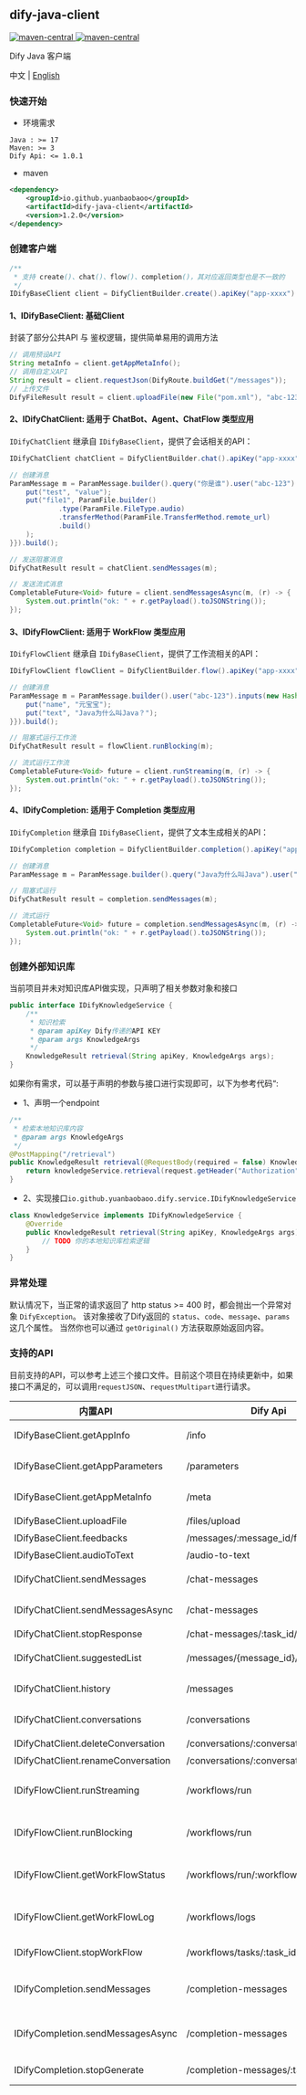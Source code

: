 dify-java-client
---

<p style="text-align: left">
    <a href="https://openjdk.org/projects/jdk/17" target="_blank">
        <img alt="maven-central" src="https://img.shields.io/badge/Java-17-blue" /> 
    </a>
    <a href="https://central.sonatype.com/artifact/io.github.yuanbaobaoo/dify-java-client" target="_blank">
        <img alt="maven-central" src="https://img.shields.io/badge/maven--central-1.2.0-green" /> 
    </a>
</p>

Dify Java 客户端

中文 | [English](./README_EN.md)

### 快速开始
- 环境需求  
```code
Java : >= 17
Maven: >= 3
Dify Api: <= 1.0.1
```

- maven
```xml
<dependency>
    <groupId>io.github.yuanbaobaoo</groupId>
    <artifactId>dify-java-client</artifactId>
    <version>1.2.0</version>
</dependency>
```

### 创建客户端
```java
/**
 * 支持 create()、chat()、flow()、completion()，其对应返回类型也是不一致的
 */
IDifyBaseClient client = DifyClientBuilder.create().apiKey("app-xxxx").baseUrl("http://localhost:4000/v1").build();
```

#### 1、IDifyBaseClient: 基础Client
封装了部分公共API 与 鉴权逻辑，提供简单易用的调用方法
```java
// 调用预设API
String metaInfo = client.getAppMetaInfo();
// 调用自定义API
String result = client.requestJson(DifyRoute.buildGet("/messages"));
// 上传文件
DifyFileResult result = client.uploadFile(new File("pom.xml"), "abc-123");
```

#### 2、IDifyChatClient: 适用于 ChatBot、Agent、ChatFlow 类型应用
```IDifyChatClient``` 继承自 ```IDifyBaseClient```，提供了会话相关的API：
```java
IDifyChatClient chatClient = DifyClientBuilder.chat().apiKey("app-xxxx").baseUrl("http://localhost:4000/v1").build();

// 创建消息
ParamMessage m = ParamMessage.builder().query("你是谁").user("abc-123").inputs(new HashMap<>() {{
    put("test", "value");
    put("file1", ParamFile.builder()
            .type(ParamFile.FileType.audio)
            .transferMethod(ParamFile.TransferMethod.remote_url)
            .build()
    );
}}).build();

// 发送阻塞消息
DifyChatResult result = chatClient.sendMessages(m);

// 发送流式消息
CompletableFuture<Void> future = client.sendMessagesAsync(m, (r) -> {
    System.out.println("ok: " + r.getPayload().toJSONString());
});
```

#### 3、IDifyFlowClient: 适用于 WorkFlow 类型应用
```IDifyFlowClient``` 继承自 ```IDifyBaseClient```，提供了工作流相关的API：
```java
IDifyFlowClient flowClient = DifyClientBuilder.flow().apiKey("app-xxxx").baseUrl("http://localhost:4000/v1").build();

// 创建消息
ParamMessage m = ParamMessage.builder().user("abc-123").inputs(new HashMap<>() {{
    put("name", "元宝宝");
    put("text", "Java为什么叫Java？");
}}).build();

// 阻塞式运行工作流
DifyChatResult result = flowClient.runBlocking(m);

// 流式运行工作流
CompletableFuture<Void> future = client.runStreaming(m, (r) -> {
    System.out.println("ok: " + r.getPayload().toJSONString());
});
```

#### 4、IDifyCompletion: 适用于 Completion 类型应用
```IDifyCompletion``` 继承自 ```IDifyBaseClient```，提供了文本生成相关的API：
```java
IDifyCompletion completion = DifyClientBuilder.completion().apiKey("app-xxxx").baseUrl("http://localhost:4000/v1").build();

// 创建消息
ParamMessage m = ParamMessage.builder().query("Java为什么叫Java").user("abc-123").build();

// 阻塞式运行
DifyChatResult result = completion.sendMessages(m);

// 流式运行
CompletableFuture<Void> future = completion.sendMessagesAsync(m, (r) -> {
    System.out.println("ok: " + r.getPayload().toJSONString());
});
```

### 创建外部知识库
当前项目并未对知识库API做实现，只声明了相关参数对象和接口   
```java
public interface IDifyKnowledgeService {
    /**
     * 知识检索
     * @param apiKey Dify传递的API KEY
     * @param args KnowledgeArgs
     */
    KnowledgeResult retrieval(String apiKey, KnowledgeArgs args);
}
```
如果你有需求，可以基于声明的参数与接口进行实现即可，以下为参考代码“:
- 1、声明一个endpoint
```java
/**
 * 检索本地知识库内容
 * @param args KnowledgeArgs
 */
@PostMapping("/retrieval")
public KnowledgeResult retrieval(@RequestBody(required = false) KnowledgeArgs args, HttpServletRequest request) {
    return knowledgeService.retrieval(request.getHeader("Authorization"), args);
}
```
- 2、实现接口```io.github.yuanbaobaoo.dify.service.IDifyKnowledgeService```
```java
class KnowledgeService implements IDifyKnowledgeService {
    @Override
    public KnowledgeResult retrieval(String apiKey, KnowledgeArgs args) {
        // TODO 你的本地知识库检索逻辑
    }
}
```

### 异常处理
默认情况下，当正常的请求返回了 http status >= 400 时，都会抛出一个异常对象 ```DifyException```。
该对象接收了Dify返回的 ```status```、```code```、```message```、```params``` 这几个属性。
当然你也可以通过 ```getOriginal()``` 方法获取原始返回内容。

### 支持的API
目前支持的API，可以参考上述三个接口文件。目前这个项目在持续更新中，如果接口不满足的，可以调用```requestJSON```、```requestMultipart```进行请求。

| 内置API                              | Dify Api                             | Method | 描述              |
|------------------------------------|--------------------------------------|--------|-----------------|
| IDifyBaseClient.getAppInfo         | /info                                | GET    | 获取应用基本信息        |
| IDifyBaseClient.getAppParameters   | /parameters                          | GET    | 获取应用参数          |
| IDifyBaseClient.getAppMetaInfo     | /meta                                | GET    | 获取应用Meta信息      |
| IDifyBaseClient.uploadFile         | /files/upload                        | POST   | 上传文件            |
| IDifyBaseClient.feedbacks          | /messages/:message_id/feedbacks      | POST   | 消息反馈            |
| IDifyBaseClient.audioToText        | /audio-to-text                       | POST   | 语音转文字           |
| IDifyChatClient.sendMessages       | /chat-messages                       | POST   | 发送对话消息（阻塞）      |
| IDifyChatClient.sendMessagesAsync  | /chat-messages                       | POST   | 发送对话消息（流式）      |
| IDifyChatClient.stopResponse       | /chat-messages/:task_id/stop         | POST   | 停止响应            |
| IDifyChatClient.suggestedList      | /messages/{message_id}/suggested     | GET    | 下一轮问题列表         |
| IDifyChatClient.history            | /messages                            | GET    | 获取会话历史消息        |
| IDifyChatClient.conversations      | /conversations                       | GET    | 获取会话列表          |
| IDifyChatClient.deleteConversation | /conversations/:conversation_id      | DELETE | 删除会话            |
| IDifyChatClient.renameConversation | /conversations/:conversation_id/name | POST   | 会话重命名           |
| IDifyFlowClient.runStreaming       | /workflows/run                       | POST   | 执行 workflow（流式） |
| IDifyFlowClient.runBlocking        | /workflows/run                       | POST   | 执行 workflow（阻塞） |
| IDifyFlowClient.getWorkFlowStatus  | /workflows/run/:workflow_id          | GET    | 获取 workflow执行情况 |
| IDifyFlowClient.getWorkFlowLog     | /workflows/logs                      | GET    | 获取 workflow 日志  |
| IDifyFlowClient.stopWorkFlow       | /workflows/tasks/:task_id/stop       | POST   | 停止响应workflow    |
| IDifyCompletion.sendMessages       | /completion-messages                 | POST   | 发送文本生成消息（阻塞）    |
| IDifyCompletion.sendMessagesAsync  | /completion-messages                 | POST   | 发送文本生成消息（流式）    |
| IDifyCompletion.stopGenerate       | /completion-messages/:task_id/stop   | POST   | 停止响应completion  |